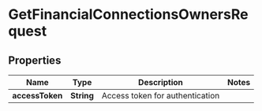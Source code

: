 

# GetFinancialConnectionsOwnersRequest


## Properties

| Name | Type | Description | Notes |
|------------ | ------------- | ------------- | -------------|
|**accessToken** | **String** | Access token for authentication |  |



